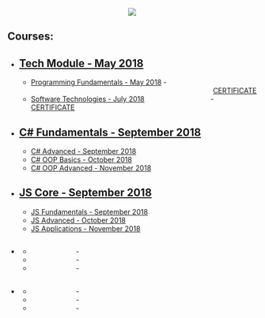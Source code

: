 <a href="https://softuni.bg"><p  align="center"><img  src="https://softuni.bg/content/images/svg-logos/software-university-logo.svg"  /></p></a>

## Courses:

  - [Tech Module - May 2018](https://github.com/sdkamenov/SoftUni/tree/master/Tech%20Module)
	   --- 
	   -	[Programming Fundamentals - May 2018](https://github.com/sdkamenov/SoftUni/tree/master/Tech%20Module/Programming%20Fundamentals) -  <div align="right">[CERTIFICATE](https://softuni.bg/certificates/details/55658/d89e2db5)</div>
	   -	[Software Technologies - July 2018](https://github.com/sdkamenov/SoftUni/tree/master/Tech%20Module/Software%20Technologies)                                  -   [CERTIFICATE](https://softuni.bg/certificates/details/56728/42902bf4) 
  
  
  - [C# Fundamentals - September 2018](https://github.com/sdkamenov/SoftUni/tree/master/C%23%20Fundamentals)
	  ---
	  - [C# Advanced - September 2018](https://github.com/sdkamenov/SoftUni/tree/master/C%23%20Fundamentals/C%23%20Advanced)
	  - [C# OOP Basics - October 2018](https://github.com/sdkamenov/SoftUni/tree/master/C%23%20Fundamentals/C%23%20OOP%20Basics)
	  - [C# OOP Advanced - November 2018](https://github.com/sdkamenov/SoftUni/tree/master/C%23%20Fundamentals/C%23%20OOP%20Advanced)
	  
   
  - [JS Core - September 2018](https://github.com/sdkamenov/SoftUni/tree/master/JS%20Core)
	  ---
	  - [JS Fundamentals - September 2018](https://github.com/sdkamenov/SoftUni/tree/master/JS%20Core/JS%20Fundamentals)
	  - [JS Advanced - October 2018](https://github.com/sdkamenov/SoftUni/tree/master/JS%20Core/JS%20Advanced)
	  - [JS Applications - November 2018](https://github.com/sdkamenov/SoftUni/tree/master/JS%20Core/JS%20Applications) 
   
  - [](https://github.com/sdkamenov/SoftUni/tree/master/JS%20Core)
	  ---
	  - [](https://github.com/sdkamenov/SoftUni/tree/master/JS%20Core/JS%20Fundamentals)                       -  []()
	  - [](https://github.com/sdkamenov/SoftUni/tree/master/JS%20Core/JS%20Advanced)                       -  []()
	  - [](https://github.com/sdkamenov/SoftUni/tree/master/JS%20Core/JS%20Applications)                        -  []()
	  
  - [](https://github.com/sdkamenov/SoftUni/tree/master/JS%20Core)
	  ---
	  - [](https://github.com/sdkamenov/SoftUni/tree/master/JS%20Core/JS%20Fundamentals)                       -  []()
	  - [](https://github.com/sdkamenov/SoftUni/tree/master/JS%20Core/JS%20Advanced)                       -  []()
	  - [](https://github.com/sdkamenov/SoftUni/tree/master/JS%20Core/JS%20Applications)                        -  []()

